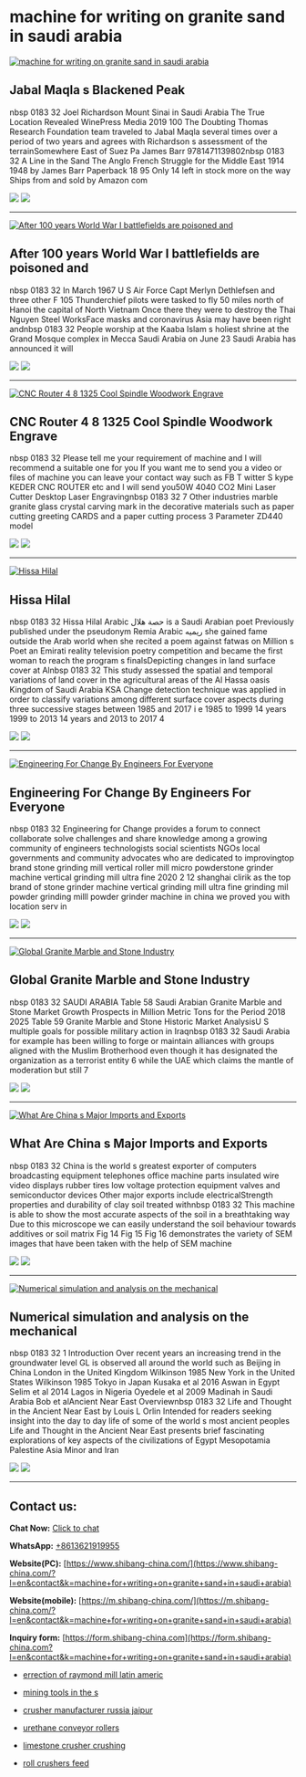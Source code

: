 # machine for writing on granite sand in saudi arabia

<a href="https://swt.shibang-china.com/?l=en&img&k=machine+for+writing+on+granite+sand+in+saudi+arabia" target="_blank">![machine for writing on granite sand in saudi arabia](http://static.shibang-china.com/all-800x300/17.jpg)</a>

## Jabal Maqla s Blackened Peak
nbsp 0183 32 Joel Richardson Mount Sinai in Saudi Arabia The True Location Revealed WinePress Media 2019 100 The Doubting Thomas Research Foundation team traveled to Jabal Maqla several times over a period of two years and agrees with Richardson s assessment of the terrainSomewhere East of Suez Pa James Barr 9781471139802nbsp 0183 32 A Line in the Sand The Anglo French Struggle for the Middle East 1914 1948 by James Barr Paperback 18 95 Only 14 left in stock more on the way Ships from and sold by Amazon com


<a href="https://whatsapp.shibangsoft.com/WhatsApp.php" target="_blank" title="WhatsApp">![](http://static.shibang-china.com/icon/whatsapp.png)</a> <a href="https://swt.shibang-china.com/?l=en&icon&k=machine+for+writing+on+granite+sand+in+saudi+arabia" target="_blank">![](http://static.shibang-china.com/icon/chat-en.png)</a>

---

<a href="https://swt.shibang-china.com/?l=en&img&k=machine+for+writing+on+granite+sand+in+saudi+arabia" target="_blank">![After 100 years World War I battlefields are poisoned and](http://static.shibang-china.com/all-800x300/550.jpg)</a>

## After 100 years World War I battlefields are poisoned and
nbsp 0183 32 In March 1967 U S Air Force Capt Merlyn Dethlefsen and three other F 105 Thunderchief pilots were tasked to fly 50 miles north of Hanoi the capital of North Vietnam Once there they were to destroy the Thai Nguyen Steel WorksFace masks and coronavirus Asia may have been right andnbsp 0183 32 People worship at the Kaaba Islam s holiest shrine at the Grand Mosque complex in Mecca Saudi Arabia on June 23 Saudi Arabia has announced it will


<a href="https://whatsapp.shibangsoft.com/WhatsApp.php" target="_blank" title="WhatsApp">![](http://static.shibang-china.com/icon/whatsapp.png)</a> <a href="https://swt.shibang-china.com/?l=en&icon&k=machine+for+writing+on+granite+sand+in+saudi+arabia" target="_blank">![](http://static.shibang-china.com/icon/chat-en.png)</a>

---

<a href="https://swt.shibang-china.com/?l=en&img&k=machine+for+writing+on+granite+sand+in+saudi+arabia" target="_blank">![CNC Router 4 8 1325 Cool Spindle Woodwork Engrave](http://static.shibang-china.com/all-800x300/1231.jpg)</a>

## CNC Router 4 8 1325 Cool Spindle Woodwork Engrave
nbsp 0183 32 Please tell me your requirement of machine and I will recommend a suitable one for you If you want me to send you a video or files of machine you can leave your contact way such as FB T witter S kype KEDER CNC ROUTER etc and I will send you50W 4040 CO2 Mini Laser Cutter Desktop Laser Engravingnbsp 0183 32 7 Other industries marble granite glass crystal carving mark in the decorative materials such as paper cutting greeting CARDS and a paper cutting process 3 Parameter ZD440 model


<a href="https://whatsapp.shibangsoft.com/WhatsApp.php" target="_blank" title="WhatsApp">![](http://static.shibang-china.com/icon/whatsapp.png)</a> <a href="https://swt.shibang-china.com/?l=en&icon&k=machine+for+writing+on+granite+sand+in+saudi+arabia" target="_blank">![](http://static.shibang-china.com/icon/chat-en.png)</a>

---

<a href="https://swt.shibang-china.com/?l=en&img&k=machine+for+writing+on+granite+sand+in+saudi+arabia" target="_blank">![Hissa Hilal](http://static.shibang-china.com/all-800x300/166.jpg)</a>

## Hissa Hilal
nbsp 0183 32 Hissa Hilal Arabic حصة هلال is a Saudi Arabian poet Previously published under the pseudonym Remia Arabic ريميه she gained fame outside the Arab world when she recited a poem against fatwas on Million s Poet an Emirati reality television poetry competition and became the first woman to reach the program s finalsDepicting changes in land surface cover at Alnbsp 0183 32 This study assessed the spatial and temporal variations of land cover in the agricultural areas of the Al Hassa oasis Kingdom of Saudi Arabia KSA Change detection technique was applied in order to classify variations among different surface cover aspects during three successive stages between 1985 and 2017 i e 1985 to 1999 14 years 1999 to 2013 14 years and 2013 to 2017 4


<a href="https://whatsapp.shibangsoft.com/WhatsApp.php" target="_blank" title="WhatsApp">![](http://static.shibang-china.com/icon/whatsapp.png)</a> <a href="https://swt.shibang-china.com/?l=en&icon&k=machine+for+writing+on+granite+sand+in+saudi+arabia" target="_blank">![](http://static.shibang-china.com/icon/chat-en.png)</a>

---

<a href="https://swt.shibang-china.com/?l=en&img&k=machine+for+writing+on+granite+sand+in+saudi+arabia" target="_blank">![Engineering For Change By Engineers For Everyone](http://static.shibang-china.com/all-800x300/390.jpg)</a>

## Engineering For Change By Engineers For Everyone
nbsp 0183 32 Engineering for Change provides a forum to connect collaborate solve challenges and share knowledge among a growing community of engineers technologists social scientists NGOs local governments and community advocates who are dedicated to improvingtop brand stone grinding mill vertical roller mill micro powderstone grinder machine vertical grinding mill ultra fine 2020 2 12 shanghai clirik as the top brand of stone grinder machine vertical grinding mill ultra fine grinding mil powder grinding milll powder grinder machine in china we proved you with location serv in


<a href="https://whatsapp.shibangsoft.com/WhatsApp.php" target="_blank" title="WhatsApp">![](http://static.shibang-china.com/icon/whatsapp.png)</a> <a href="https://swt.shibang-china.com/?l=en&icon&k=machine+for+writing+on+granite+sand+in+saudi+arabia" target="_blank">![](http://static.shibang-china.com/icon/chat-en.png)</a>

---

<a href="https://swt.shibang-china.com/?l=en&img&k=machine+for+writing+on+granite+sand+in+saudi+arabia" target="_blank">![Global Granite Marble and Stone Industry](http://static.shibang-china.com/all-800x300/686.jpg)</a>

## Global Granite Marble and Stone Industry
nbsp 0183 32 SAUDI ARABIA Table 58 Saudi Arabian Granite Marble and Stone Market Growth Prospects in Million Metric Tons for the Period 2018 2025 Table 59 Granite Marble and Stone Historic Market AnalysisU S multiple goals for possible military action in Iraqnbsp 0183 32 Saudi Arabia for example has been willing to forge or maintain alliances with groups aligned with the Muslim Brotherhood even though it has designated the organization as a terrorist entity 6 while the UAE which claims the mantle of moderation but still 7


<a href="https://whatsapp.shibangsoft.com/WhatsApp.php" target="_blank" title="WhatsApp">![](http://static.shibang-china.com/icon/whatsapp.png)</a> <a href="https://swt.shibang-china.com/?l=en&icon&k=machine+for+writing+on+granite+sand+in+saudi+arabia" target="_blank">![](http://static.shibang-china.com/icon/chat-en.png)</a>

---

<a href="https://swt.shibang-china.com/?l=en&img&k=machine+for+writing+on+granite+sand+in+saudi+arabia" target="_blank">![What Are China s Major Imports and Exports](http://static.shibang-china.com/all-800x300/1239.jpg)</a>

## What Are China s Major Imports and Exports
nbsp 0183 32 China is the world s greatest exporter of computers broadcasting equipment telephones office machine parts insulated wire video displays rubber tires low voltage protection equipment valves and semiconductor devices Other major exports include electricalStrength properties and durability of clay soil treated withnbsp 0183 32 This machine is able to show the most accurate aspects of the soil in a breathtaking way Due to this microscope we can easily understand the soil behaviour towards additives or soil matrix Fig 14 Fig 15 Fig 16 demonstrates the variety of SEM images that have been taken with the help of SEM machine


<a href="https://whatsapp.shibangsoft.com/WhatsApp.php" target="_blank" title="WhatsApp">![](http://static.shibang-china.com/icon/whatsapp.png)</a> <a href="https://swt.shibang-china.com/?l=en&icon&k=machine+for+writing+on+granite+sand+in+saudi+arabia" target="_blank">![](http://static.shibang-china.com/icon/chat-en.png)</a>

---

<a href="https://swt.shibang-china.com/?l=en&img&k=machine+for+writing+on+granite+sand+in+saudi+arabia" target="_blank">![Numerical simulation and analysis on the mechanical](http://static.shibang-china.com/all-800x300/1009.jpg)</a>

## Numerical simulation and analysis on the mechanical
nbsp 0183 32 1 Introduction Over recent years an increasing trend in the groundwater level GL is observed all around the world such as Beijing in China London in the United Kingdom Wilkinson 1985 New York in the United States Wilkinson 1985 Tokyo in Japan Kusaka et al 2016 Aswan in Egypt Selim et al 2014 Lagos in Nigeria Oyedele et al 2009 Madinah in Saudi Arabia Bob et alAncient Near East Overviewnbsp 0183 32 Life and Thought in the Ancient Near East by Louis L Orlin Intended for readers seeking insight into the day to day life of some of the world s most ancient peoples Life and Thought in the Ancient Near East presents brief fascinating explorations of key aspects of the civilizations of Egypt Mesopotamia Palestine Asia Minor and Iran


<a href="https://whatsapp.shibangsoft.com/WhatsApp.php" target="_blank" title="WhatsApp">![](http://static.shibang-china.com/icon/whatsapp.png)</a> <a href="https://swt.shibang-china.com/?l=en&icon&k=machine+for+writing+on+granite+sand+in+saudi+arabia" target="_blank">![](http://static.shibang-china.com/icon/chat-en.png)</a>

---
## Contact us:

**Chat Now:** [Click to chat](https://swt.shibang-china.com?l=en&contact&k=machine+for+writing+on+granite+sand+in+saudi+arabia)

**WhatsApp:**  [+8613621919955](https://whatsapp.shibangsoft.com/WhatsApp.php)

**Website(PC):** [https://www.shibang-china.com/](https://www.shibang-china.com/?l=en&contact&k=machine+for+writing+on+granite+sand+in+saudi+arabia)

**Website(mobile):** [https://m.shibang-china.com/](https://m.shibang-china.com/?l=en&contact&k=machine+for+writing+on+granite+sand+in+saudi+arabia)

**Inquiry form:** [https://form.shibang-china.com](https://form.shibang-china.com?l=en&contact&k=machine+for+writing+on+granite+sand+in+saudi+arabia)

* [errection of raymond mill latin americ](../168/errection%20of%20raymond%20mill%20latin%20americ.md)

* [mining tools in the s](../161/mining%20tools%20in%20the%20s.md)

* [crusher manufacturer russia jaipur](../170/crusher%20manufacturer%20russia%20jaipur.md)

* [urethane conveyor rollers](../162/urethane%20conveyor%20rollers.md)

* [limestone crusher crushing](../166/limestone%20crusher%20crushing.md)

* [roll crushers feed](../169/roll%20crushers%20feed.md)
